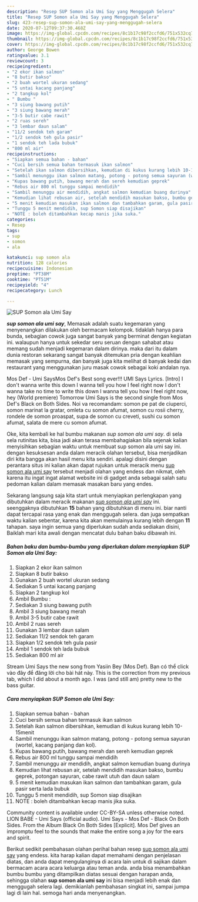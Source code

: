 ```yaml
---
description: "Resep SUP Somon ala Umi Say yang Menggugah Selera"
title: "Resep SUP Somon ala Umi Say yang Menggugah Selera"
slug: 423-resep-sup-somon-ala-umi-say-yang-menggugah-selera
date: 2020-07-12T09:37:30.468Z
image: https://img-global.cpcdn.com/recipes/8c1b17c98f2ccfd6/751x532cq70/sup-somon-ala-umi-say-foto-resep-utama.jpg
thumbnail: https://img-global.cpcdn.com/recipes/8c1b17c98f2ccfd6/751x532cq70/sup-somon-ala-umi-say-foto-resep-utama.jpg
cover: https://img-global.cpcdn.com/recipes/8c1b17c98f2ccfd6/751x532cq70/sup-somon-ala-umi-say-foto-resep-utama.jpg
author: George Bowen
ratingvalue: 3.1
reviewcount: 3
recipeingredient:
- "2 ekor ikan salmon"
- "8 butir bakso"
- "2 buah wortel ukuran sedang"
- "5 untai kacang panjang"
- "2 tangkup kol"
- " Bumbu "
- "3 siung bawang putih"
- "3 siung bawang merah"
- "3-5 butir cabe rawit"
- "2 ruas sereh"
- "3 lembar daun salam"
- "11/2 sendok teh garam"
- "1/2 sendok teh gula pasir"
- "1 sendok teh lada bubuk"
- "800 ml air"
recipeinstructions:
- "Siapkan semua bahan - bahan"
- "Cuci bersih semua bahan termasuk ikan salmon"
- "Setelah ikan salmon dibersihkan, kemudian di kukus kurang lebih 10-15menit"
- "Sambil menunggu ikan salmon matang, potong - potong semua sayuran (wortel, kacang panjang dan kol)."
- "Kupas bawang putih, bawang merah dan sereh kemudian geprek"
- "Rebus air 800 ml tunggu sampai mendidih"
- "Sambil menunggu air mendidih, angkat salmon kemudian buang durinya"
- "Kemudian lihat rebusan air, setelah mendidih masukan bakso, bumbu geprek, potongan sayuran, cabe rawit utuh dan daun salam"
- "5 menit kemudian masukan ikan salmon dan tambahkan garam, gula pasir serta lada bubuk"
- "Tunggu 5 menit mendidih, sup Somon siap disajikan"
- "NOTE : boleh ditambahkan kecap manis jika suka."
categories:
- Resep
tags:
- sup
- somon
- ala

katakunci: sup somon ala 
nutrition: 128 calories
recipecuisine: Indonesian
preptime: "PT38M"
cooktime: "PT51M"
recipeyield: "4"
recipecategory: Lunch

---
```



![SUP Somon ala Umi Say](https://img-global.cpcdn.com/recipes/8c1b17c98f2ccfd6/751x532cq70/sup-somon-ala-umi-say-foto-resep-utama.jpg)

<b><i>sup somon ala umi say</i></b>, Memasak adalah suatu kegemaran yang menyenangkan dilakukan oleh bermacam kelompok. tidaklah hanya para bunda, sebagian cowok juga sangat banyak yang berminat dengan kegiatan ini. walaupun hanya untuk sekedar seru seruan dengan sahabat atau memang sudah menjadi kegemaran dalam dirinya. maka dari itu dalam dunia restoran sekarang sangat banyak ditemukan pria dengan keahlian memasak yang sempurna, dan banyak juga kita melihat di banyak kedai dan restaurant yang menggunakan juru masak cowok sebagai koki andalan nya.

Mos Def - Umi SaysMos Def&#39;s Best song ever!!! UMI Says Lyrics. [Intro] I don&#39;t wanna write this down I wanna tell you how I feel right now I don&#39;t wanna take no time to write this down I wanna tell you how I feel right now, hey (World premiere) Tomorrow Umi Says is the second single from Mos Def&#39;s Black on Both Sides. Noi va recomandam: somon pe pat de ciuperci, somon marinat la gratar, omleta cu somon afumat, somon cu rosii cherry, rondele de somon proaspat, supa de somon cu creveti, sushi cu somon afumat, salata de mere cu somon afumat.

Oke, kita kembali ke hal bumbu makanan <i>sup somon ala umi say</i>. di sela sela rutinitas kita, bisa jadi akan terasa membahagiakan bila sejenak kalian menyisihkan sebagian waktu untuk membuat sup somon ala umi say ini. dengan kesuksesan anda dalam meracik olahan tersebut, bisa menjadikan diri kita bangga akan hasil menu kita sendiri. apalagi disini dengan perantara situs ini kalian akan dapat rujukan untuk meracik menu <u>sup somon ala umi say</u> tersebut menjadi olahan yang endess dan nikmat, oleh karena itu ingat ingat alamat website ini di gadget anda sebagai salah satu pedoman kalian dalam memasak masakan baru yang endes.


Sekarang langsung saja kita start untuk menyiapkan perlengkapan yang dibutuhkan dalam meracik makanan <u><i>sup somon ala umi say</i></u> ini. seenggaknya dibutuhkan <b>15</b> bahan yang dibutuhkan di menu ini. biar nanti dapat tercapai rasa yang enak dan menggugah selera. dan juga sempatkan waktu kalian sebentar, karena kita akan memulainya kurang lebih dengan <b>11</b> tahapan. saya ingin semua yang diperlukan sudah anda sediakan disini, Baiklah mari kita awali dengan mencatat dulu bahan baku dibawah ini.

<!--inarticleads1-->

##### Bahan baku dan bumbu-bumbu yang diperlukan dalam menyiapkan SUP Somon ala Umi Say:

1. Siapkan 2 ekor ikan salmon
1. Siapkan 8 butir bakso
1. Gunakan 2 buah wortel ukuran sedang
1. Sediakan 5 untai kacang panjang
1. Siapkan 2 tangkup kol
1. Ambil  Bumbu :
1. Sediakan 3 siung bawang putih
1. Ambil 3 siung bawang merah
1. Ambil 3-5 butir cabe rawit
1. Ambil 2 ruas sereh
1. Gunakan 3 lembar daun salam
1. Sediakan 11/2 sendok teh garam
1. Siapkan 1/2 sendok teh gula pasir
1. Ambil 1 sendok teh lada bubuk
1. Sediakan 800 ml air


Stream Umi Says the new song from Yasiin Bey (Mos Def). Bạn có thể click vào đây để đăng lời cho bài hát này. This is the correction from my previous tab, which I did about a month ago. I was (and still am) pretty new to the bass guitar. 

<!--inarticleads2-->

##### Cara menyiapkan SUP Somon ala Umi Say:

1. Siapkan semua bahan - bahan
1. Cuci bersih semua bahan termasuk ikan salmon
1. Setelah ikan salmon dibersihkan, kemudian di kukus kurang lebih 10-15menit
1. Sambil menunggu ikan salmon matang, potong - potong semua sayuran (wortel, kacang panjang dan kol).
1. Kupas bawang putih, bawang merah dan sereh kemudian geprek
1. Rebus air 800 ml tunggu sampai mendidih
1. Sambil menunggu air mendidih, angkat salmon kemudian buang durinya
1. Kemudian lihat rebusan air, setelah mendidih masukan bakso, bumbu geprek, potongan sayuran, cabe rawit utuh dan daun salam
1. 5 menit kemudian masukan ikan salmon dan tambahkan garam, gula pasir serta lada bubuk
1. Tunggu 5 menit mendidih, sup Somon siap disajikan
1. NOTE : boleh ditambahkan kecap manis jika suka.


Community content is available under CC-BY-SA unless otherwise noted. LION BABE - Umi Says (official audio). Umi Says - Mos Def - Black On Both Sides. From the Album Black On Both Sides [Explicit]. Mos Def gives an impromptu feel to the sounds that make the entire song a joy for the ears and spirit. 

Berikut sedikit pembahasan olahan perihal bahan resep <u>sup somon ala umi say</u> yang endess. kita harap kalian dapat memahami dengan penjelasan diatas, dan anda dapat mengulanginya di acara lain untuk di sajikan dalam bermacam acara acara keluarga atau teman anda. anda bisa menambahkan bumbu bumbu yang ditampilkan diatas sesuai dengan harapan anda, sehingga olahan <b>sup somon ala umi say</b> ini bisa menjadi lebih enak dan menggugah selera lagi. demikianlah pembahasan singkat ini, sampai jumpa lagi di lain hal. semoga hari anda menyenangkan.
